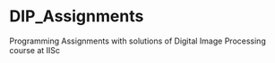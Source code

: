 # DIP_Assignments
Programming Assignments with solutions of Digital Image Processing course at IISc
